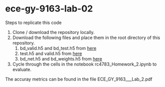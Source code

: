 # ece-gy-9163-lab-02

Steps to replicate this code

1. Clone / download the repository locally.
2. Download the following files and place them in the root directory of this repository.
    1. bd_valid.h5 and bd_test.h5 from [here](https://drive.google.com/drive/folders/1FoLQD8IzTg9tYYRZXOd-iIvXdijn-GSs)
    2. test.h5 and valid.h5 from [here](https://drive.google.com/drive/folders/1_Q3g8Yzres8E4yRLwkO31fAMjTGNPo0i)
    3. bd_net.h5 and bd_weights.h5 from [here](https://github.com/csaw-hackml/CSAW-HackML-2020/tree/master/lab3/models)
3. Cycle through the cells in the notebook rc4783_Homework_2.ipynb to evaluate.

The accuray metrics can be found in the file ECE_GY_9163___Lab_2.pdf
